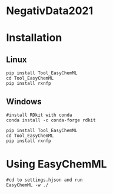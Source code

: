 # NegativData2021

# Installation

## Linux
		
	pip install Tool_EasyChemML
	cd Tool_EasyChemML
	pip install rxnfp
	
## Windows

	#install RDkit with conda
	conda install -c conda-forge rdkit

	pip install Tool_EasyChemML
	cd Tool_EasyChemML
	pip install rxnfp
	
# Using EasyChemML

	#cd to settings.hjson and run
	EasyChemML -w ./
